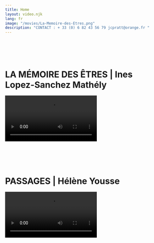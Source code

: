 ```yaml
---
title: Home
layout: video.njk
lang: fr
image: "/movies/La-Memoire-des-Etres.png"
description: "CONTACT : + 33 (0) 6 82 43 56 79 jcpratt@orange.fr "
---
```

# &nbsp;
# LA MÉMOIRE DES ÊTRES | Ines Lopez-Sanchez Mathély

<video controls preload >
	<source src="{{website.url}}/movies/La-Memoire-des-Etres.mp4"
			type="video/mp4">

	Sorry, your browser doesn't support embedded videos.

</video>



# &nbsp;
# PASSAGES | Hélène Yousse

<video controls preload >
	<source src="{{website.url}}/movies/Passages-Helene_Yousse_SD240p.mp4"
			type="video/mp4">

	Sorry, your browser doesn't support embedded videos.

</video>
